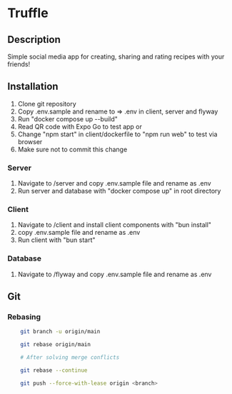 # Truffle

## Description

Simple social media app for creating, sharing and rating recipes with your friends!

## Installation

1. Clone git repository
2. Copy .env.sample and rename to => .env in client, server and flyway
3. Run "docker compose up --build"
4. Read QR code with Expo Go to test app
or
4. Change "npm start" in client/dockerfile to "npm run web" to test via browser
5. Make sure not to commit this change

### Server

1. Navigate to /server and copy .env.sample file and rename as .env
2. Run server and database with "docker compose up" in root directory

### Client

1. Navigate to /client and install client components with "bun install"
2. copy .env.sample file and rename as .env
3. Run client with "bun start"

### Database

1. Navigate to /flyway and copy .env.sample file and rename as .env

## Git

### Rebasing

```sh
    git branch -u origin/main

    git rebase origin/main

    # After solving merge conflicts

    git rebase --continue

    git push --force-with-lease origin <branch>
```

